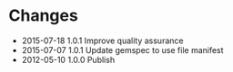 # Changes

* 2015-07-18 1.0.1 Improve quality assurance
* 2015-07-07 1.0.1 Update gemspec to use file manifest
* 2012-05-10 1.0.0 Publish
